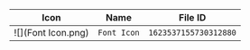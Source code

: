| Icon | Name | File ID |
| ---  | ---  | ---     |
| ![](Font Icon.png) | `Font Icon` | `1623537155730312880` |
